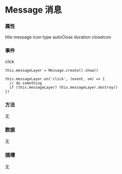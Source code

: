 # Message 消息

### 属性

title
message
icon
type
autoClose
duration
closeIcon

### 事件

click

```
this.messageLayer = Message.create().show()

this.messageLayer.on('click', (event, vm) => {
  // do something
  if (this.messageLayer) this.messageLayer.destroy()
})
```

### 方法

无

### 数据

无

### 插槽

无
